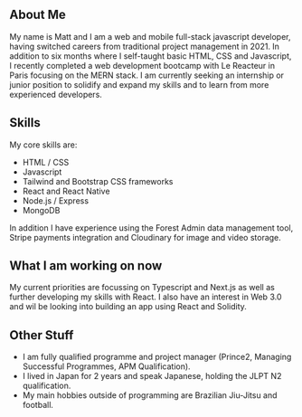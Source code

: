 ## About Me

My name is Matt and I am a web and mobile full-stack javascript developer,
having switched careers from traditional project management in 2021. In addition
to six months where I self-taught basic HTML, CSS and Javascript, I recently
completed a web development bootcamp with Le Reacteur in Paris focusing on the
MERN stack. I am currently seeking an internship or junior position to solidify
and expand my skills and to learn from more experienced developers.

## Skills

My core skills are:

<ul>
<li>HTML / CSS</li>
<li>Javascript</li>
<li>Tailwind and Bootstrap CSS frameworks</li>
<li>React and React Native</li>
<li>Node.js / Express</li>
<li>MongoDB</li>
</ul>

In addition I have experience using the Forest Admin data management tool,
Stripe payments integration and Cloudinary for image and video storage.

## What I am working on now

My current priorities are focussing on Typescript and Next.js as well as further
developing my skills with React. I also have an interest in Web 3.0 and wil be
looking into building an app using React and Solidity.

## Other Stuff

<ul>
<li>I am fully qualified programme and project manager (Prince2, Managing Successful Programmes, APM Qualification).</li>
<li>I lived in Japan for 2 years and speak Japanese, holding the JLPT N2 qualification.</li>
<li>My main hobbies outside of programming are Brazilian Jiu-Jitsu and football.</li>
</ul>

